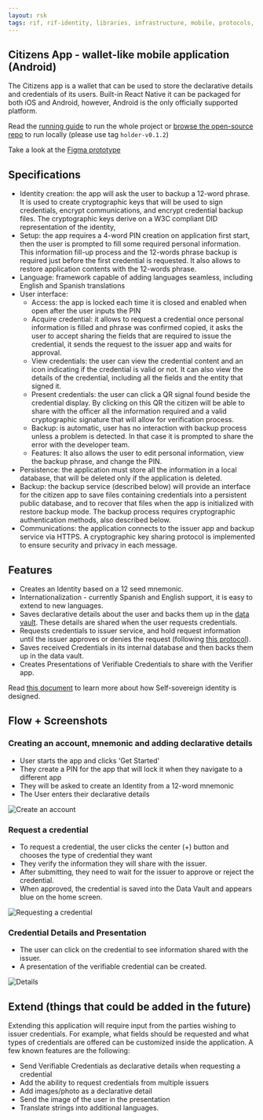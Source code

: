 ```yaml
---
layout: rsk
tags: rif, rif-identity, libraries, infrastructure, mobile, protocols, mvp, design, rbtc, defi, decentralized, quick-start, guides, tutorial, networks, dapps, tools, rsk, ethereum, smart-contracts, install, get-started, how-to, mainnet, testnet, contracts, wallets, web3, crypto
---
```


## Citizens App - wallet-like mobile application (Android)

The Citizens app is a wallet that can be used to store the declarative details and credentials of its users. Built-in React Native it can be packaged for both iOS and Android, however, Android is the only officially supported platform.

Read the [running guide](../../run) to run the whole project or [browse the open-source repo](https://github.com/rsksmart/rif-identity-ui/tree/holder-v0.1.2/apps/IdentityApp) to run locally (please use tag `holder-v0.1.2`)

Take a look at the [Figma prototype](https://www.figma.com/proto/KFwPTkCesIMlnutNDqJQLD/Gibraltar-Identity?node-id=0%3A1&scaling=scale-down)

## Specifications

- Identity creation: the app will ask the user to backup a 12-word phrase. It is used to create cryptographic keys that will be used to sign credentials, encrypt communications, and encrypt credential backup files. The cryptographic keys derive on a W3C compliant DID representation of the identity,
- Setup: the app requires a 4-word PIN creation on application first start, then the user is prompted to fill some required personal information. This information fill-up process and the 12-words phrase backup is required just before the first credential is requested. It also allows to restore application contents with the 12-words phrase.
- Language: framework capable of adding languages seamless, including English and Spanish translations
- User interface:
  - Access: the app is locked each time it is closed and enabled when open after the user inputs the PIN
  - Acquire credential: it allows to request a credential once personal information is filled and phrase was confirmed copied, it asks the user to accept sharing the fields that are required to issue the credential, it sends the request to the issuer app and waits for approval.
  - View credentials: the user can view the credential content and an icon indicating if the credential is valid or not. It can also view the details of the credential, including all the fields and the entity that signed it.
  - Present credentials: the user can click a QR signal found beside the credential display. By clicking on this QR the citizen will be able to share with the officer all the information required and a valid cryptographic signature that will allow for verification process.
  - Backup: is automatic, user has no interaction with backup process unless a problem is detected. In that case it is prompted to share the error with the developer team.
  - Features: It also allows the user to edit personal information, view the backup phrase, and change the PIN.
- Persistence: the application must store all the information in a local database, that will be deleted only if the application is deleted.
- Backup: the backup service (described below) will provide an interface for the citizen app to save files containing credentials into a persistent public database, and to recover that files when the app is initialized with restore backup mode. The backup process requires cryptographic authentication methods, also described below.
- Communications: the application connects to the issuer app and backup service via HTTPS. A cryptographic key sharing protocol is implemented to ensure security and privacy in each message.

## Features

- Creates an Identity based on a 12 seed mnemonic.
- Internationalization - currently Spanish and English support, it is easy to extend to new languages.
- Saves declarative details about the user and backs them up in the [data vault](../../../data-vault). These details are shared when the user requests credentials.
- Requests credentials to issuer service, and hold request information until the issuer approves or denies the request (following [this protocol](../../../specs/credential-requests)).
- Saves received Credentials in its internal database and then backs them up in the data vault.
- Creates Presentations of Verifiable Credentials to share with the Verifier app.

Read [this document](../../../specs) to learn more about how Self-sovereign identity is designed.

## Flow + Screenshots

### Creating an account, mnemonic and adding declarative details

- User starts the app and clicks 'Get Started'
- They create a PIN for the app that will lock it when they navigate to a different app
- They will be asked to create an Identity from a 12-word mnemonic
- The User enters their declarative details

![Create an account](../../assets/img/applications/holder-app/create-account.jpg)

### Request a credential

- To request a credential, the user clicks the center (+) button and chooses the type of credential they want
- They verify the information they will share with the issuer.
- After submitting, they need to wait for the issuer to approve or reject the credential.
- When approved, the credential is saved into the Data Vault and appears blue on the home screen.

![Requesting a credential](../../assets/img/applications/holder-app/request-credential.jpg)

### Credential Details and Presentation

- The user can click on the credential to see information shared with the issuer.
- A presentation of the verifiable credential can be created.

![Details](../../assets/img/applications/holder-app/credential-display.jpg)

## Extend (things that could be added in the future)

Extending this application will require input from the parties wishing to issuer credentials. For example, what fields should be requested and what types of credentials are offered can be customized inside the application. A few known features are the following:

- Send Verifiable Credentials as declarative details when requesting a credential
- Add the ability to request credentials from multiple issuers
- Add images/photo as a declarative detail
- Send the image of the user in the presentation
- Translate strings into additional languages.
